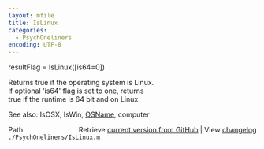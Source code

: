 ```yaml
---
layout: mfile
title: IsLinux
categories:
  - PsychOneliners
encoding: UTF-8
---
```


resultFlag = IsLinux([is64=0])  

Returns true if the operating system is Linux.  
If optional 'is64' flag is set to one, returns  
true if the runtime is 64 bit and on Linux.  

See also: IsOSX, IsWin, [OSName](/docs/OSName), computer  


<div class="code_header" style="text-align:right;">
  <span style="float:left;">Path&nbsp;&nbsp;</span> <span class="counter">Retrieve <a href=
  "https://raw.github.com/Psychtoolbox-3/Psychtoolbox-3/beta/./PsychOneliners/IsLinux.m">current version from GitHub</a> | View <a href=
  "https://github.com/Psychtoolbox-3/Psychtoolbox-3/commits/beta/./PsychOneliners/IsLinux.m">changelog</a></span>
</div>
<div class="code">
  <code>./PsychOneliners/IsLinux.m</code>
</div>
